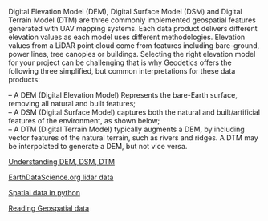 Digital Elevation Model (DEM), Digital Surface Model (DSM) and Digital Terrain Model (DTM) are three commonly implemented geospatial features generated with UAV mapping systems. Each data product delivers different elevation values as each model uses different methodologies. Elevation values from a LiDAR point cloud come from features including bare-ground, power lines, tree canopies or buildings. Selecting the right elevation model for your project can be challenging that is why Geodetics offers the following three simplified, but common interpretations for these data products:

– A DEM (Digital Elevation Model) Represents the bare-Earth surface, removing all natural and built features;  
– A DSM (Digital Surface Model) captures both the natural and built/artificial features of the environment, as shown below;  
– A DTM (Digital Terrain Model)  typically augments a DEM, by including vector features of the natural terrain, such as rivers and ridges. A DTM may be interpolated to generate a DEM, but not vice versa.

[Understanding DEM, DSM, DTM](https://geodetics.com/dem-dsm-dtm-digital-elevation-models/)

[EarthDataScience.org lidar data](https://www.earthdatascience.org/courses/use-data-open-source-python/data-stories/what-is-lidar-data/)

[Spatial data in python](http://www.wvview.org/open_source_gis/site_renders/Python_Spatial/site/index.html)

[Reading Geospatial data](https://towardsdatascience.com/reading-and-visualizing-geotiff-images-with-python-8dcca7a74510)

